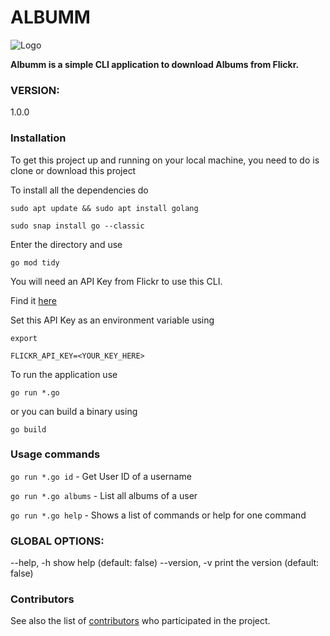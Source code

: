 # ALBUMM

![Logo](./assets/logo.png)

**Albumm is a simple CLI application to download Albums from Flickr.**


### VERSION:
   1.0.0



### Installation

To get this project up and running on your local machine, you need to do is clone or download this project

To install all the dependencies do 

`sudo apt update && sudo apt install golang`

`sudo snap install go --classic`



Enter the directory and use

`go mod tidy`




You will need an API Key from Flickr to use this CLI.

Find it [here](https://www.flickr.com/services/developer/api/)



Set this API Key as an environment variable using

`export`
 
`FLICKR_API_KEY=<YOUR_KEY_HERE>`

To run the application use

`go run *.go`

or you can build a binary using

`go build`


### Usage commands

`go run *.go id`  - Get User ID of a username

`go run *.go albums`  - List all albums of a user

`go run *.go help`  - Shows a list of commands or help for one command


### GLOBAL OPTIONS:

   --help, -h     show help (default: false)
   --version, -v  print the version (default: false)




### Contributors

See also the list of [contributors](<link to be updated>) who participated in the project.



